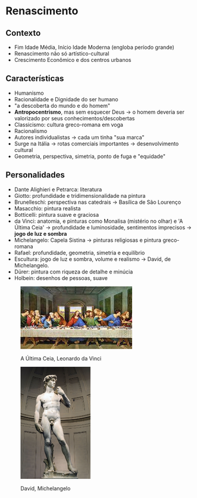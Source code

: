 # Renascimento

## Contexto

* Fim Idade Média, Início Idade Moderna (engloba período grande)
* Renascimento não só artístico-cultural
* Crescimento Econômico e dos centros urbanos

## Características

* Humanismo
* Racionalidade e Dignidade do ser humano
* "a descoberta do mundo e do homem"
* **Antropocentrismo**, mas sem esquecer Deus → o homem deveria ser valorizado por seus conhecimentos/descobertas
* Classicismo: cultura greco-romana em voga
* Racionalismo
* Autores individualistas → cada um tinha "sua marca"
* Surge na Itália → rotas comerciais importantes → desenvolvimento cultural
* Geometria, perspectiva, simetria, ponto de fuga e "equidade"

## Personalidades

* Dante Alighieri e Petrarca: literatura
* Giotto: profundidade e tridimensionalidade na pintura
* Brunelleschi: perspectiva nas catedrais → Basílica de São Lourenço
* Masacchio: pintura realista
* Botticelli: pintura suave e graciosa
* da Vinci: anatomia, e pinturas como Monalisa (mistério no olhar) e 'A Última Ceia' → profundidade e luminosidade, sentimentos imprecisos → **jogo de luz e sombra**
* Michelangelo: Capela Sistina → pinturas religiosas e pintura greco-romana
* Rafael: profundidade, geometria, simetria e equilíbrio
* Escultura: jogo de luz e sombra, volume e realismo → David, de Michelangelo.
* Dürer: pintura com riqueza de detalhe e minúcia
* Holbein: desenhos de pessoas, suave

<figure><img src="../../.gitbook/assets/image (2).png" alt=""><figcaption><p>A Última Ceia, Leonardo da Vinci</p></figcaption></figure>

<figure><img src="../../.gitbook/assets/image (3).png" alt="" width="188"><figcaption><p>David, Michelangelo</p></figcaption></figure>
